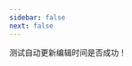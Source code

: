 ```yaml
---
sidebar: false
next: false
---
```

<BlogInfo/>

测试自动更新编辑时间是否成功！

<ActionBox />
        
<style>#top-box {margin-top:0.5rem!important;}</style>